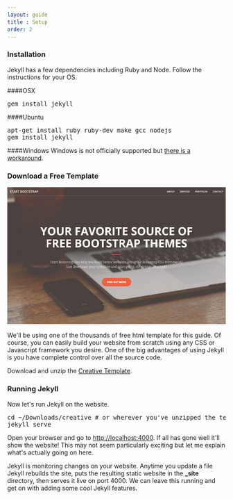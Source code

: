 ```yaml
---
layout: guide
title : Setup
order: 2
---
```


### Installation

Jekyll has a few dependencies including Ruby and Node. Follow the instructions for your OS.

####OSX
<pre>gem install jekyll</pre>

####Ubuntu

<pre>apt-get install ruby ruby-dev make gcc nodejs
gem install jekyll</pre>

####Windows
Windows is not officially supported but [there is a workaround](http://jekyllrb.com/docs/windows/).

### Download a Free Template
![Crafty Template](/img/guide/template.png)

We'll be using one of the thousands of free html template for this guide. Of course, you can easily build your website from scratch using any CSS or Javascript framework you desire. One of the big advantages of using Jekyll is you have complete control over all the source code.

Download and unzip the [Creative Template](/creative.zip).

### Running Jekyll
Now let's run Jekyll on the website.

<pre>cd ~/Downloads/creative # or wherever you've unzipped the template
jekyll serve</pre>

Open your browser and go to [http://localhost:4000](http://localhost:4000). If all has gone well it'll show the website! This may not seem particularly exciting but let me explain what's actually going on here.

Jekyll is monitoring changes on your website. Anytime you update a file Jekyll rebuilds the site, puts the resulting static website in the **_site** directory, then serves it live on port 4000. We can leave this running and get on with adding some cool Jekyll features.
